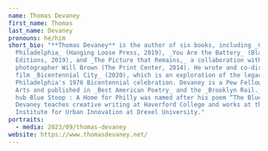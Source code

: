 ```yaml
---
name: Thomas Devaney
first_name: Thomas
last_name: Devaney
pronouns: he/him
short_bio: "**Thomas Devaney** is the author of six books, including _Getting to
  Philadelphia_ (Hanging Loose Press, 2019), _You Are the Battery_ (Black Square
  Editions, 2019), and _The Picture that Remains,_ a collaboration with
  photographer Will Brown (The Print Center, 2014). He wrote and co-directed the
  film _Bicentennial City_ (2020), which is an exploration of the legacy of
  Philadelphia's 1976 Bicentennial celebration. Devaney is a Pew Fellow in the
  Arts and published in _Best American Poetry_ and the _Brooklyn Rail._ The lit
  hub Blue Stoop : A Home for Philly was named after his poem “The Blue Stoop.”
  Devaney teaches creative writing at Haverford College and works at the Lindy
  Institute for Urban Innovation at Drexel University."
portraits:
  - media: 2023/09/thomas-devaney
website: https://www.thomasdevaney.net/
---
```

